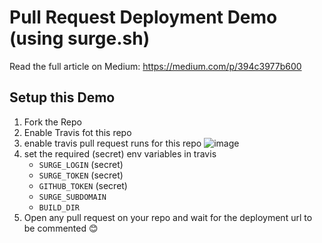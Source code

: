 # Pull Request Deployment Demo (using surge.sh)

Read the full article on Medium: https://medium.com/p/394c3977b600

## Setup this Demo

1. Fork the Repo
1. Enable Travis fot this repo
1. enable travis pull request runs for this repo ![image](https://user-images.githubusercontent.com/22987140/68527007-7494e180-02e2-11ea-87f5-4d43b34273e8.png)
1. set the required (secret) env variables in travis
    - `SURGE_LOGIN` (secret)
    - `SURGE_TOKEN` (secret)
    - `GITHUB_TOKEN` (secret)
    - `SURGE_SUBDOMAIN`
    - `BUILD_DIR`
1. Open any pull request on your repo and wait for the deployment url to be commented 😊
